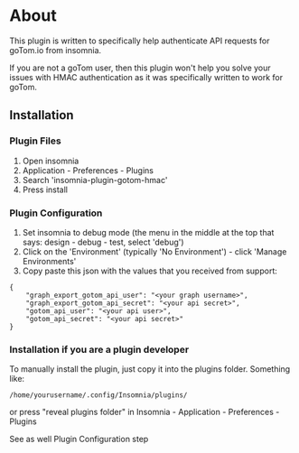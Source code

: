 # About

This plugin is written to specifically help authenticate API requests for goTom.io from insomnia.

If you are not a goTom user, then this plugin won't help you solve your issues with HMAC authentication as it was specifically written to work for goTom.

## Installation
### Plugin Files
1. Open insomnia
2. Application - Preferences - Plugins
3. Search 'insomnia-plugin-gotom-hmac'
4. Press install

### Plugin Configuration
1. Set insomnia to debug mode (the menu in the middle at the top that says: design - debug - test, select 'debug')
2. Click on the 'Environment' (typically 'No Environment') - click 'Manage Environments'
3. Copy paste this json with the values that you received from support:

```
{
	"graph_export_gotom_api_user": "<your graph username>",
	"graph_export_gotom_api_secret": "<your api secret>",
	"gotom_api_user": "<your api user>",
	"gotom_api_secret": "<your api secret>"
}
```

### Installation if you are a plugin developer
To manually install the plugin, just copy it into the plugins folder. Something like:

```
/home/yourusername/.config/Insomnia/plugins/
```

or press "reveal plugins folder" in Insomnia - Application - Preferences - Plugins

See as well Plugin Configuration step
